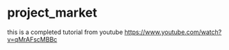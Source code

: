 # project_market

this is a completed tutorial from youtube 
https://www.youtube.com/watch?v=qMrAFscMBBc
